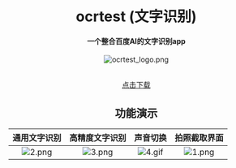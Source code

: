 <div align="center">


<h1>  ocrtest (文字识别) </h1>

#### 一个整合百度AI的文字识别app

![ocrtest_logo.png](https://upload-images.jianshu.io/upload_images/9140378-99d2976eb46f7698.png?imageMogr2/auto-orient/strip%7CimageView2/2/w/1240)

<br />
<a href="https://pan.baidu.com/s/1NjujKxaRl0Yc81WXOaeQnA?raw=true">点击下载</a>
<br />



## 功能演示
|通用文字识别|高精度文字识别|声音切换|拍照截取界面|
|:--:|:--:|:--:|:--:|
|![2.png](https://upload-images.jianshu.io/upload_images/9140378-ee868ffaaca08e5d.png?imageMogr2/auto-orient/strip%7CimageView2/2/w/240)|![3.png](https://upload-images.jianshu.io/upload_images/9140378-954807f2205d4984.png?imageMogr2/auto-orient/strip%7CimageView2/2/w/240)|![4.gif](https://upload-images.jianshu.io/upload_images/9140378-f0cf9edbd55c05fa.gif?imageMogr2/auto-orient/strip%7CimageView2/2/w/240)|![1.png](https://upload-images.jianshu.io/upload_images/9140378-0d7811229cba0ddc.png?imageMogr2/auto-orient/strip%7CimageView2/2/w/240)|

</div>
